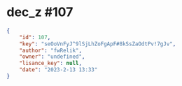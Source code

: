 
# dec_z #107
                
```JSON
{
    "id": 107,
    "key": "seOoVnFyJ^9lSjLhZoFgApF#8kSsZaOdtPv!7gJv",
    "author": "fwRelik",
    "owner": "undefined",
    "lisance_key": null,
    "date": "2023-2-13 13:33"
}
```
    